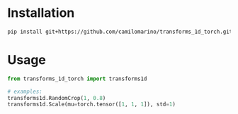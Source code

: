 # Installation
```bash
pip install git+https://github.com/camilomarino/transforms_1d_torch.git@master
```

# Usage
```python
from transforms_1d_torch import transforms1d

# examples:
transforms1d.RandomCrop(1, 0.8)
transforms1d.Scale(mu=torch.tensor([1, 1, 1]), std=1)

```